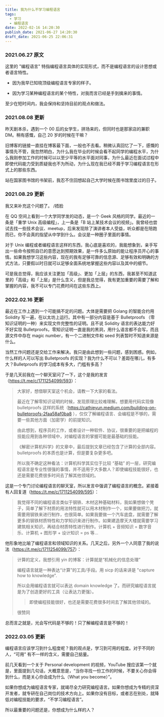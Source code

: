 ```yaml
---
title: 我为什么不学习编程语言
tags:
  - 学习
  - 编程语言
date: 2022-02-16 14:20:30
publish_date: 2021-06-27 14:20:30
draft_date: 2021-06-25 22:06:31
---
```


### 2021.06.27 原文

这里的 "编程语言" 特指编程语言具体的实现形式，而不是编程语言的设计思想或者语言特性。

- 因为我早已知晓顶级编程语言专家的样子。

- 因为学习某种编程语言的某个特性，对我而言已经是手到擒来的事情。

至少在短时间内，我会保持和坚持目前的观点和做法。

### 2021.08.08 更新

昨天剧本杀，遇到一个 00 后的女学生，拼场来的，但同时也是那家店的兼职 DM。稍有感慨，自己 20 岁的时候在干嘛？

旧博客的链接一直挂在博客最下面，一般也不去看。稍微认真回忆了一下，感慨的事情先不管，我忽然明白，为什么我在毕业的时候会看不起同学的编程水平，为什么我刚参加工作的时候可以以至少平等的水平面对同事，为什么最近在面试过程中即使代码能力受到质疑我也不为所动，为什么现在我已经不屑于学习编程语言在形式上的那些东西。

站在国家图书馆的书架前，我忍不住回想起自己大学时候在图书馆里度过的日子。

### 2021.08.29 更新

我又来补充这个问题了。 /捂脸

在 QQ 空间上看到一个大学同学发的动态，是一个 Geek 风格的同学。最近的一条是「重学 Unix 高级编程」，上一条是「B 站上某技术会议的视频」。我曾经也尝试去找一些技术会议、meetup，后来发现除了演讲者本人受益，听众都是在陪跑而已，你不会真的指望从中学到什么。会议是一种圈子里面的事情。

对于 Unix 编程或者编程语言这样的东西，我心底是喜欢的，我能想象到，亲手写出一些命令按照自已的意愿达到预期效果，是一件多么原始的能让程序员开心的事情。如果我想学习这些内容，现在的我有足够可靠的信息源、足够有效和明确的方式方法，只要假以时日就可以足够全面系统地掌握这些内容以及其中的细节。

可是我总觉得，我应该关注更加「高级」、更加「上层」的东西，我甚至不知道这里的「高级」和「上层」是什么含义，但是我总觉得，我有更加重要的需要了解和掌握的内容，我不可以专门花费时间在这些东西上。

### 2022.02.16 更新

最近在工作上遇到一个可能搞不定的问题。大体是需要把 Golang 的智能合约用 Solidity 写一遍，在以太坊上运行。其中有一部分内容是基于 Bulletproofs （零知识证明的一种）来实现文件完整性的证明。且不说 Solidity 语言的表达能力好不好实现 Bulletproofs，零知识证明一直是我的黑洞，用什么语言都不会写，而且源文件中存在 magic number，有一个二进制文件和 seed 列表暂时不知道来源是什么。

当然工作问题还是交给工作来解决。我只是由此想到一些问题，感到困惑。例如，什么样的人可以写出 Bulletproofs 的实现？我为什么不可以？差距在哪儿，有多大？Bulletproofs 的学习成本有多大，门槛有多高？

于是几天前我在一个聊天室问了一下，这个是我的发言（<https://t.me/c/1711254099/593>）：

> 大家好，想借聊天室这个机会，请教一下大家的看法。
>
>最近在了解零知识证明的时候，发现原理比较难理解。想要用代码实现像 bulletproofs 这样的系统（https://cathieyun.medium.com/building-on-bulletproofs-2faa58af0ba8 ），仅仅了解编程语言、会编程是不够的，需要一些其他方面（加密学）的前提知识。
>
>由此想到，程序员的工作，或者设计一种软件、协议，很重要的是把编程的技能应用到各种领域中，对编程语言的掌握可能是最基础的技能。
>
>《解密计算机科学》的文章中，最后提到文章已经包含了计算的全部内容。bulletproofs 的本质也是计算，但是要复杂更多吧。
>
>所以我不确定这种看法：计算机科学其实位于比较 “基础” 的一层，研究编程语言是专业性很强的事情，并不适用于大多数人？即使编程技能很好，也还是需要花费很多时间去了解其他领域的。

这是一个专门讨论编程语言的聊天室，所以发言中强调了编程语言的概念。紧接着有人回复道（<https://t.me/c/1711254099/595>）：

> 我觉得不同的编程语言类似于钢铁、木材这种基础材料，我如果想做个凳子，简单了解下材质的用法特性就可以用木材制作一个，如果要做把刀，就需要用钢铁来进行制作，也很简单。如果我要做一个汽车底盘，就需要了解更多的钢铁材质特性和力学知识来进行制作。如果建造摩天大楼就需要学习建筑相关知识，再结合材质特性进行制作。计算机 + 音频知识 = 数字音乐、计算机 + 图形学 + 设计知识 = ps 等…

他形象地比喻了编程语言和领域知识的关系。几天之后，另外一个人同意了我的说法（<https://t.me/c/1711254099/757>）：

>计算的定义，我想引用 yin 的博客：计算就是“机械化的信息处理”
>
>编程语言就是一种表达“计算”的工具/手段。用 sicp 的话来讲是 "capture how to knowledge".
>
>所以会用编程语言就可以表达 domain knowledge 了。而研究编程语言就是为了创造更好的工具（让表达力更强）。
>
>> 即使编程技能很好，也还是需要花费很多时间去了解其他领域的。
>
>很赞同

总而言之就是，光会写代码是不够的！只了解编程语言是不够的！

### 2022.03.05 更新

编程语言应该学习到什么程度呢？我的观点是，学习到可用的程度。对于不同的人，“可用” 有不一样的含义，需要自己掂量。

前几天看到一个关于 Personal development 的视频，YouTube 搜应该第一个就是，里面提到几句话，大概意思是，“当你寻找一份工作的时候，不要关心你会得到什么，而是关心你会成为什么（What you become）”。

如果你想成为编程语言专家，就竭尽全力研究编程语言。如果你想成为专精的资深开发者，就专研在自己岗位的技术方向上。如果你没有目标，或者志在别处，就降低对编程技能的要求，“不学习编程语言”。

所以最重要的问题还是，你想成为什么样的人？

